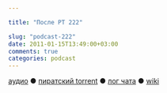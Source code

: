 ```yaml
---

title: "После РТ 222"

slug: "podcast-222"
date: 2011-01-15T13:49:00+03:00
comments: true
categories: podcast
---
```

[аудио](http://cdn.radio-t.com/rt222post.mp3) ● [пиратский torrent](http://pirates.radio-t.com/torrents/rt222post.mp3.torrent) ● [лог чата](http://chat.radio-t.com/logs/radio-t-222.html) ● [wiki](http://wiki.radio-t.com/%D0%9F%D0%BE%D1%81%D0%BB%D0%B5_%D0%A0%D0%A2_222)<audio src="http://cdn.radio-t.com/rt222post.mp3" preload="none">
